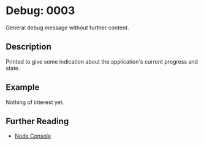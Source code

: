 # Debug: 0003

General debug message without further content.

## Description

Printed to give some indication about the application's current
progress and state.

## Example

Nothing of interest yet.

## Further Reading

- [Node Console](https://nodejs.org/api/console.html)
